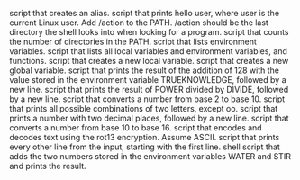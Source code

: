 script that creates an alias.
script that prints hello user, where user is the current Linux user.
Add /action to the PATH. /action should be the last directory the shell looks into when looking for a program.
script that counts the number of directories in the PATH.
script that lists environment variables.
script that lists all local variables and environment variables, and functions.
script that creates a new local variable.
script that creates a new global variable.
script that prints the result of the addition of 128 with the value stored in the environment variable TRUEKNOWLEDGE, followed by a new line.
script that prints the result of POWER divided by DIVIDE, followed by a new line.
script that converts a number from base 2 to base 10.
script that prints all possible combinations of two letters, except oo.
script that prints a number with two decimal places, followed by a new line.
script that converts a number from base 10 to base 16.
script that encodes and decodes text using the rot13 encryption. Assume ASCII.
script that prints every other line from the input, starting with the first line.
shell script that adds the two numbers stored in the environment variables WATER and STIR and prints the result.
